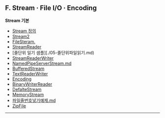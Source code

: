 
## F. Stream · File I/O · Encoding
**Stream 기본**

- [Stream 정의](./01-Stream.md)
- [Stream2](./02-Stream2.md)
- [FileSteram.](./03-FileSteram.md)
- [StreamReader](./04-StreamReader.md)
- [줄단위 일기 샘플][./05-줄단위파일읽기.md)
- [StreamReaderWriter](./06-StreamReaderWriter.md)
- [NamedPipeServerStream.md](./07-NamedPipeServerStream.md)
- [BufferedStream](./08-BufferedStream.md)
- [TextReaderWriter](./09-TextReaderWriter.md)
- [Encoding](./10-Encoding.md)
- [BinaryWriterReader](./11-BinaryWriterReader.md)
- [DefalteStream](./2-DefalteStream.md)
- [MemoryStream](./13-MemoryStream.md)
- [파일줄번호넣기예제.md](./14-파일줄번호넣기예제.md)
- [ZipFile](./ZipFile.md)
---
